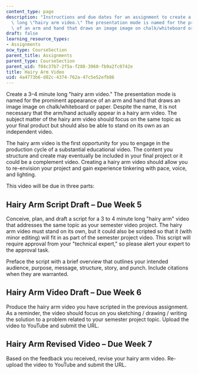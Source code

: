 ```yaml
---
content_type: page
description: "Instructions and due dates for an assignment to create a 3\u20134 minute\
  \ long \"hairy arm video.\" The presentation mode is named for the prominent appearance\
  \ of an arm and hand that draws an image image on chalk/whiteboard or paper."
draft: false
learning_resource_types:
- Assignments
ocw_type: CourseSection
parent_title: Assignments
parent_type: CourseSection
parent_uid: f04c37b7-2f5a-f288-3960-fb9a2fc0742e
title: Hairy Arm Video
uid: 4a4773b6-d82c-4374-762a-47c5e52efb86
---
```

Create a 3–4 minute long "hairy arm video." The presentation mode is named for the prominent appearance of an arm and hand that draws an image image on chalk/whiteboard or paper. Despite the name, it is not necessary that the arm/hand actually appear in a hairy arm video. The subject matter of the hairy arm video should focus on the same topic as your final product but should also be able to stand on its own as an independent video.

The hairy arm video is the first opportunity for you to engage in the production cycle of a substantial educational video. The content you structure and create may eventually be included in your final project or it could be a complement video. Creating a hairy arm video should allow you to re-envision your project and gain experience tinkering with pace, voice, and lighting.

This video will be due in three parts:

## Hairy Arm Script Draft – Due Week 5

Conceive, plan, and draft a script for a 3 to 4 minute long "hairy arm" video that addresses the same topic as your semester video project. The hairy arm video must stand on its own, but it could also be scripted so that it (with minor editing) will fit in as part of the semester project video. This script will require approval from your "technical expert," so please alert your expert to the approval task.

Preface the script with a brief overview that outlines your intended audience, purpose, message, structure, story, and punch. Include citations when they are warranted.

## Hairy Arm Video Draft – Due Week 6

Produce the hairy arm video you have scripted in the previous assignment. As a reminder, the video should focus on you sketching / drawing / writing the solution to a problem related to your semester project topic. Upload the video to YouTube and submit the URL.

## Hairy Arm Revised Video – Due Week 7

Based on the feedback you received, revise your hairy arm video. Re-upload the video to YouTube and submit the URL.